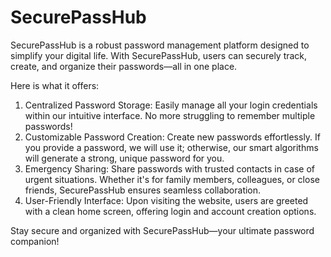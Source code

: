# SecurePassHub

SecurePassHub is a robust password management platform designed to simplify your digital life. With SecurePassHub, users can securely track, create, and organize their passwords—all in one place.

Here is what it offers:
  1. Centralized Password Storage: Easily manage all your login credentials within our intuitive interface. No more struggling to remember multiple passwords!
  2. Customizable Password Creation: Create new passwords effortlessly. If you provide a password, we will use it; otherwise, our smart algorithms will generate a strong, unique password for you.
  3. Emergency Sharing: Share passwords with trusted contacts in case of urgent situations. Whether it's for family members, colleagues, or close friends, SecurePassHub ensures seamless collaboration.
  4. User-Friendly Interface: Upon visiting the website, users are greeted with a clean home screen, offering login and account creation options.

Stay secure and organized with SecurePassHub—your ultimate password companion!
